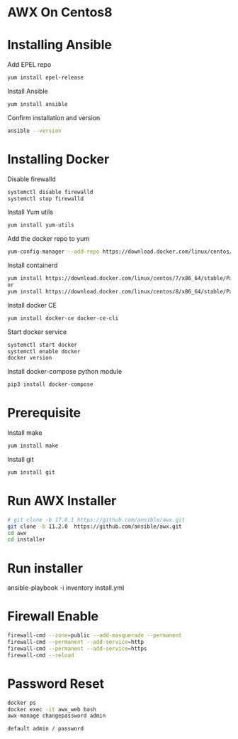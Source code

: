 # AWX On Centos8

# Installing Ansible

Add EPEL repo

```bash
yum install epel-release
```

Install Ansible

```bash
yum install ansible
```

Confirm installation and version

```bash
ansible --version
```

# Installing Docker

Disable firewalld

```bash
systemctl disable firewalld
systemctl stop firewalld
```

Install Yum utils

```bash
yum install yum-utils
```

Add the docker repo to yum

```bash
yum-config-manager --add-repo https://download.docker.com/linux/centos/docker-ce.repo
```

Install containerd

```bash
yum install https://download.docker.com/linux/centos/7/x86_64/stable/Packages/containerd.io-1.2.6-3.3.el7.x86_64.rpm
or
yum install https://download.docker.com/linux/centos/8/x86_64/stable/Packages/containerd.io-1.4.4-3.1.el8.x86_64.rpm
```

Install docker CE

```bash
yum install docker-ce docker-ce-cli
```
Start docker service
```bash
systemctl start docker
systemctl enable docker
docker version
```

Install docker-compose python module

```bash
pip3 install docker-compose
```

# Prerequisite

Install make

```bash
yum install make
```

Install git

```bash
yum install git
```

# Run AWX Installer

```bash
# git clone -b 17.0.1 https://github.com/ansible/awx.git
git clone -b 11.2.0  https://github.com/ansible/awx.git
cd awx
cd installer
```

# Run installer

ansible-playbook -i inventory install.yml

# Firewall Enable
```bash
firewall-cmd --zone=public --add-masquerade --permanent
firewall-cmd --permanent --add-service=http
firewall-cmd --permanent --add-service=https
firewall-cmd --reload
```
# Password Reset
```bash
docker ps
docker exec -it awx_web bash
awx-manage changepassword admin
```
```bash
default admin / password
```

